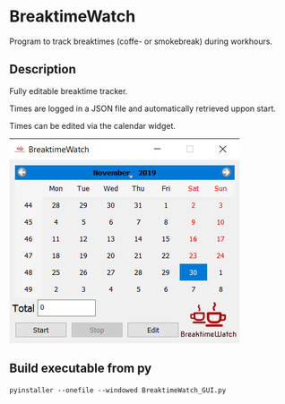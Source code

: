# BreaktimeWatch

Program to track breaktimes (coffe- or smokebreak) during workhours. 

## Description

Fully editable breaktime tracker.

Times are logged in a JSON file and automatically retrieved uppon start.

Times can be edited via the calendar widget.

![BreaktimeWatch GUI](https://github.com/Ned84/BreaktimeWatch/blob/master/Screenshots/BreaktimeWatch_GUI.png)


## Build executable from py
```
pyinstaller --onefile --windowed BreaktimeWatch_GUI.py
```



